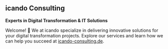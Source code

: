 ## icando Consulting

**Experts in Digital Transformation & IT Solutions**

Welcome! 👋 We at icando specialize in delivering innovative solutions for your digital transformation projects. Explore our services and learn how we can help you succeed at [icando-consulting.de](https://icando-consulting.de).
